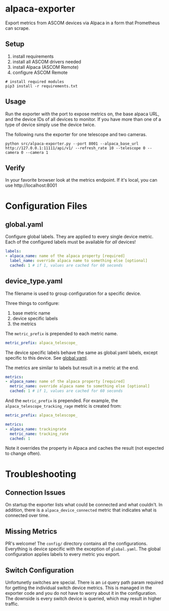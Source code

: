 # alpaca-exporter

Export metrics from ASCOM devices via Alpaca in a form that Prometheus can scrape.

## Setup

1. install requirements
2. install all ASCOM drivers needed
3. install Alpaca (ASCOM Remote)
4. configure ASCOM Remote

```shell
# install required modules
pip3 install -r requirements.txt
```

## Usage

Run the exporter with the port to expose metrics on, the base alpaca URL, and the device IDs of all devices to monitor.  If you have more than one of a type of device simply use the device twice.

The following runs the exporter for one telescope and two cameras.

```shell
python src/alpaca-exporter.py --port 8001 --alpaca_base_url http://127.0.0.1:11111/api/v1/ --refresh_rate 10 --telescope 0 --camera 0 --camera 1
```

## Verify

In your favorite browser look at the metrics endpoint.  If it's local, you can use http://localhost:8001

# Configuration Files

## global.yaml

Configure global labels.  They are applied to every single device metric.  Each of the configured labels must be available for _all_ devices!

```yaml
labels:
- alpaca_name: name of the alpaca property [required]
  label_name: override alpaca name to something else [optional]
  cached: 1 # if 1, values are cached for 60 seconds
```

## device_type.yaml

The filename is used to group configuration for a specific device.

Three things to configure:
1. base metric name
1. device specific labels
1. the metrics

The `metric_prefix` is prepended to each metric name.

```yaml
metric_prefix: alpaca_telescope_
```

The device specific labels behave the same as global.yaml labels, except specific to this device.  See [global.yaml](#global-yaml).

The metrics are similar to labels but result in a metric at the end.

```yaml
metrics:
- alpaca_name: name of the alpaca property [required]
  metric_name: override alpaca name to something else [optional]
  cached: 1 # if 1, values are cached for 60 seconds
```

And the `metric_prefix` is prepended.  For example, the `alpaca_telescope_tracking_rage` metric is created from:

```yaml
metric_prefix: alpaca_telescope_

metrics:
- alpaca_name: trackingrate
  metric_name: tracking_rate
  cached: 1
```

Note it overrides the property in Alpaca and caches the result (not expected to change often).

# Troubleshooting

## Connection Issues

On startup the exporter lists what could be connected and what couldn't.  In addition, there is a `alpaca_device_connected` metric that indicates what is connected over time.

## Missing Metrics

PR's welcome!  The `config/` directory contains all the configurations.  Everything is device specific with the exception of `global.yaml`.  The global configuration applies labels to every metric you export.

## Switch Configuration

Unfortunetly switches are special.  There is an `id` query path param required for getting the individual switch device metrics.  This is managed in the exporter code and you do not have to worry about it in the configuration.  The downside is every switch device is queried, which may result in higher traffic.